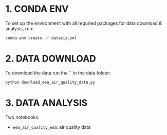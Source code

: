 # 1. CONDA ENV

To set up the environment with all required packages for data download & analysis, run:  

```sh
conda env create -f dataviz.yml
```

# 2. DATA DOWNLOAD

To download the data run the `` in the data folder:

```sh
python download_eea_air_quality_data.py
```

# 3. DATA ANALYSIS

Two notebooks:
- `eea_air_quality_eda`: air quality data